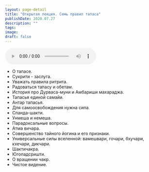 ```yaml
---
layout: page-detail
title: "Открытая лекция. Семь правил тапаса"
publishDate: 2020.07.27
description: ""
tags:
image:
draft: false
---
```


<audio title="2020.07.27 - Открытая лекция. Семь правил тапаса.mp3" src="https://filer-api.advayta.org/v1.0/public/files/73986" controls=""></audio>

* О тапасе.
* Сукрити - заслуга.
* Уважать правила ритрита.
* Радоваться тапасу и обетам.
* История про Дурваса-муни и Амбариши махараджа.
* Тапасья единой самайи.
* Антар тапасья.
* Для самоосвобождения нужна сила.
* Спанда-шакти.
* Унмеша и немеша.
* Парадоксальные вопросы.
* Атма вичара.
* Совершенство тайного йогина и его признаки.
* Универсальные силы вселенной: вамешвари, гочари, бхучари, кхечари, дикчари.
* Шактичакра.
* Югопадсришти.
* О вращении чакр.
* Чистое видение.

  
